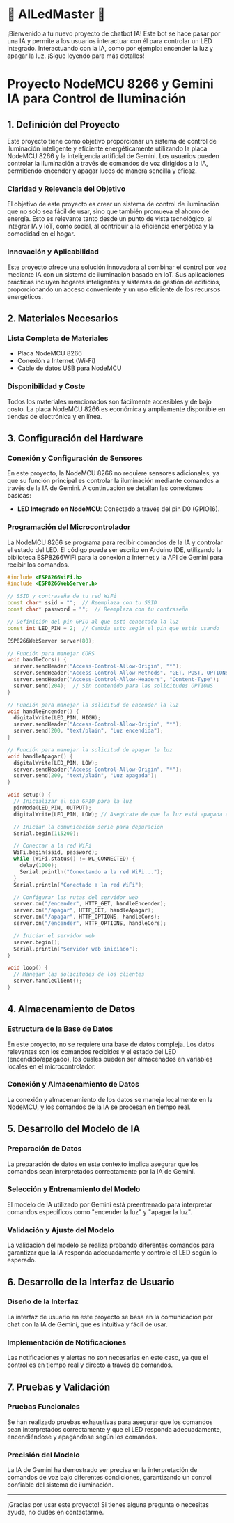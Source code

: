 # 🤖 AILedMaster 🚀

¡Bienvenido a tu nuevo proyecto de chatbot IA! Este bot se hace pasar por una IA y permite a los usuarios interactuar con él para controlar un LED integrado. Interactuando con la IA, como por ejemplo: encender la luz y apagar la luz. ¡Sigue leyendo para más detalles!

# Proyecto NodeMCU 8266 y Gemini IA para Control de Iluminación

## 1. Definición del Proyecto

Este proyecto tiene como objetivo proporcionar un sistema de control de iluminación inteligente y eficiente energéticamente utilizando la placa NodeMCU 8266 y la inteligencia artificial de Gemini. Los usuarios pueden controlar la iluminación a través de comandos de voz dirigidos a la IA, permitiendo encender y apagar luces de manera sencilla y eficaz.

### Claridad y Relevancia del Objetivo

El objetivo de este proyecto es crear un sistema de control de iluminación que no solo sea fácil de usar, sino que también promueva el ahorro de energía. Esto es relevante tanto desde un punto de vista tecnológico, al integrar IA y IoT, como social, al contribuir a la eficiencia energética y la comodidad en el hogar.

### Innovación y Aplicabilidad

Este proyecto ofrece una solución innovadora al combinar el control por voz mediante IA con un sistema de iluminación basado en IoT. Sus aplicaciones prácticas incluyen hogares inteligentes y sistemas de gestión de edificios, proporcionando un acceso conveniente y un uso eficiente de los recursos energéticos.

## 2. Materiales Necesarios

### Lista Completa de Materiales

- Placa NodeMCU 8266
- Conexión a Internet (Wi-Fi)
- Cable de datos USB para NodeMCU

### Disponibilidad y Coste

Todos los materiales mencionados son fácilmente accesibles y de bajo costo. La placa NodeMCU 8266 es económica y ampliamente disponible en tiendas de electrónica y en línea.

## 3. Configuración del Hardware

### Conexión y Configuración de Sensores

En este proyecto, la NodeMCU 8266 no requiere sensores adicionales, ya que su función principal es controlar la iluminación mediante comandos a través de la IA de Gemini. A continuación se detallan las conexiones básicas:

- **LED Integrado en NodeMCU**: Conectado a través del pin D0 (GPIO16).

### Programación del Microcontrolador

La NodeMCU 8266 se programa para recibir comandos de la IA y controlar el estado del LED. El código puede ser escrito en Arduino IDE, utilizando la biblioteca ESP8266WiFi para la conexión a Internet y la API de Gemini para recibir los comandos.

```cpp
#include <ESP8266WiFi.h>
#include <ESP8266WebServer.h>

// SSID y contraseña de tu red WiFi
const char* ssid = "";  // Reemplaza con tu SSID
const char* password = "";  // Reemplaza con tu contraseña

// Definición del pin GPIO al que está conectada la luz
const int LED_PIN = 2;  // Cambia esto según el pin que estés usando

ESP8266WebServer server(80);

// Función para manejar CORS
void handleCors() {
  server.sendHeader("Access-Control-Allow-Origin", "*");
  server.sendHeader("Access-Control-Allow-Methods", "GET, POST, OPTIONS");
  server.sendHeader("Access-Control-Allow-Headers", "Content-Type");
  server.send(204);  // Sin contenido para las solicitudes OPTIONS
}

// Función para manejar la solicitud de encender la luz
void handleEncender() {
  digitalWrite(LED_PIN, HIGH);
  server.sendHeader("Access-Control-Allow-Origin", "*");
  server.send(200, "text/plain", "Luz encendida");
}

// Función para manejar la solicitud de apagar la luz
void handleApagar() {
  digitalWrite(LED_PIN, LOW);
  server.sendHeader("Access-Control-Allow-Origin", "*");
  server.send(200, "text/plain", "Luz apagada");
}

void setup() {
  // Inicializar el pin GPIO para la luz
  pinMode(LED_PIN, OUTPUT);
  digitalWrite(LED_PIN, LOW); // Asegúrate de que la luz está apagada al inicio

  // Iniciar la comunicación serie para depuración
  Serial.begin(115200);

  // Conectar a la red WiFi
  WiFi.begin(ssid, password);
  while (WiFi.status() != WL_CONNECTED) {
    delay(1000);
    Serial.println("Conectando a la red WiFi...");
  }
  Serial.println("Conectado a la red WiFi");

  // Configurar las rutas del servidor web
  server.on("/encender", HTTP_GET, handleEncender);
  server.on("/apagar", HTTP_GET, handleApagar);
  server.on("/apagar", HTTP_OPTIONS, handleCors);
  server.on("/encender", HTTP_OPTIONS, handleCors);

  // Iniciar el servidor web
  server.begin();
  Serial.println("Servidor web iniciado");
}

void loop() {
  // Manejar las solicitudes de los clientes
  server.handleClient();
}
```

## 4. Almacenamiento de Datos

### Estructura de la Base de Datos

En este proyecto, no se requiere una base de datos compleja. Los datos relevantes son los comandos recibidos y el estado del LED (encendido/apagado), los cuales pueden ser almacenados en variables locales en el microcontrolador.

### Conexión y Almacenamiento de Datos

La conexión y almacenamiento de los datos se maneja localmente en la NodeMCU, y los comandos de la IA se procesan en tiempo real.

## 5. Desarrollo del Modelo de IA

### Preparación de Datos

La preparación de datos en este contexto implica asegurar que los comandos sean interpretados correctamente por la IA de Gemini.

### Selección y Entrenamiento del Modelo

El modelo de IA utilizado por Gemini está preentrenado para interpretar comandos específicos como "encender la luz" y "apagar la luz".

### Validación y Ajuste del Modelo

La validación del modelo se realiza probando diferentes comandos para garantizar que la IA responda adecuadamente y controle el LED según lo esperado.

## 6. Desarrollo de la Interfaz de Usuario

### Diseño de la Interfaz

La interfaz de usuario en este proyecto se basa en la comunicación por chat con la IA de Gemini, que es intuitiva y fácil de usar.

### Implementación de Notificaciones

Las notificaciones y alertas no son necesarias en este caso, ya que el control es en tiempo real y directo a través de comandos.

## 7. Pruebas y Validación

### Pruebas Funcionales

Se han realizado pruebas exhaustivas para asegurar que los comandos sean interpretados correctamente y que el LED responda adecuadamente, encendiéndose y apagándose según los comandos.

### Precisión del Modelo

La IA de Gemini ha demostrado ser precisa en la interpretación de comandos de voz bajo diferentes condiciones, garantizando un control confiable del sistema de iluminación.

-----
¡Gracias por usar este proyecto! Si tienes alguna pregunta o necesitas ayuda, no dudes en contactarme.
